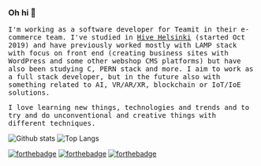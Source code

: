 ### Oh hi 👋
<samp>
<p>
I'm working as a software developer for Teamit in their e-commerce team. I've studied in <a href='https://www.hive.fi/en/'>Hive Helsinki</a> (started Oct 2019) and have previously worked mostly with LAMP stack with focus on front end (creating business sites with WordPress and some other webshop CMS platforms) but have also been studying C, PERN stack and more. I aim to work as a full stack developer, but in the future also with something related to AI, VR/AR/XR, blockchain or IoT/IoE solutions.
</p><p>
I love learning new things, technologies and trends and to try and do unconventional and creative things with different techniques.
</p>
</samp>

![Github stats](https://github-readme-stats.vercel.app/api?username=rasmusjaa&show_icons=true&theme=radical&hide=stars&include_all_commits=true)
![Top Langs](https://github-readme-stats.vercel.app/api/top-langs/?username=rasmusjaa&layout=compact)

[![forthebadge](https://img.shields.io/badge/facebook-follow%20me-%231877F2.svg?&style=flat&logo=facebook)](https://www.facebook.com/rasmus.jaakonmaki/)
[![forthebadge](https://img.shields.io/badge/instagram-follow%20me-%23E4405F.svg?&style=flat&logo=instagram)](https://www.instagram.com/rasmusjaa/)
[![forthebadge](https://img.shields.io/badge/linkedin-follow%20me-%230077B5.svg?&style=flat&logo=linkedin)](https://www.linkedin.com/in/rasmusjaa/)
